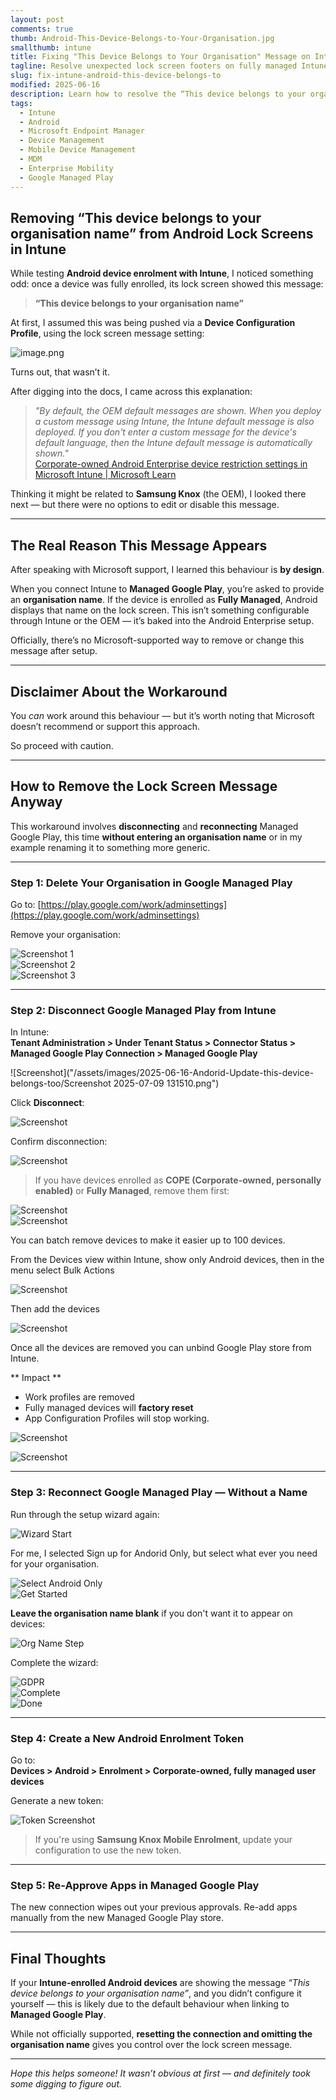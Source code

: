 ```yaml
---
layout: post
comments: true
thumb: Android-This-Device-Belongs-to-Your-Organisation.jpg
smallthumb: intune
title: Fixing "This Device Belongs to Your Organisation" Message on Intune Android Devices
tagline: Resolve unexpected lock screen footers on fully managed Intune Android Enterprise devices
slug: fix-intune-android-this-device-belongs-to
modified: 2025-06-16
description: Learn how to resolve the “This device belongs to your organisation” footer on Intune Android devices by resetting the Managed Google Play integration and reconnecting with a clean setup.
tags:
  - Intune
  - Android
  - Microsoft Endpoint Manager
  - Device Management
  - Mobile Device Management
  - MDM
  - Enterprise Mobility
  - Google Managed Play
---
```




## Removing “This device belongs to your organisation name” from Android Lock Screens in Intune

While testing **Android device enrolment with Intune**, I noticed something odd: once a device was fully enrolled, its lock screen showed this message:

> **“This device belongs to your organisation name”**

At first, I assumed this was being pushed via a **Device Configuration Profile**, using the lock screen message setting:

![image.png](/assets/images/2025-06-16-Andorid-Update-this-device-belongs-too/image-1411606f-9966-458c-8bc3-ed654aa706dc.png)

Turns out, that wasn’t it.

After digging into the docs, I came across this explanation:

> _"By default, the OEM default messages are shown. When you deploy a custom message using Intune, the Intune default message is also deployed. If you don't enter a custom message for the device's default language, then the Intune default message is automatically shown."_  
> [Corporate-owned Android Enterprise device restriction settings in Microsoft Intune | Microsoft Learn](https://learn.microsoft.com/en-us/intune/intune-service/configuration/device-restrictions-android-for-work?WT.mc_id=Portal-Microsoft_Intune_DeviceSettings)

Thinking it might be related to **Samsung Knox** (the OEM), I looked there next — but there were no options to edit or disable this message.

---

## The Real Reason This Message Appears

After speaking with Microsoft support, I learned this behaviour is **by design**.

When you connect Intune to **Managed Google Play**, you’re asked to provide an **organisation name**. If the device is enrolled as **Fully Managed**, Android displays that name on the lock screen. This isn’t something configurable through Intune or the OEM — it’s baked into the Android Enterprise setup.

Officially, there’s no Microsoft-supported way to remove or change this message after setup.

---

## Disclaimer About the Workaround

You *can* work around this behaviour — but it’s worth noting that Microsoft doesn’t recommend or support this approach. 

So proceed with caution.

---

## How to Remove the Lock Screen Message Anyway

This workaround involves **disconnecting** and **reconnecting** Managed Google Play, this time **without entering an organisation name** or in my example renaming it to something more generic.

---

### Step 1: Delete Your Organisation in Google Managed Play

Go to: [https://play.google.com/work/adminsettings](https://play.google.com/work/adminsettings)

Remove your organisation:

![Screenshot 1](/assets/images/2025-06-16-Andorid-Update-this-device-belongs-too/Screenshot%202025-06-13%20102828-e4210e83-c4d6-4ac6-99ed-1e6db0c12920.png)  
![Screenshot 2](/assets/images/2025-06-16-Andorid-Update-this-device-belongs-too/Screenshot%202025-06-13%20102838-5aa62784-5a73-42b2-8fc4-b472dacd486e.png)  
![Screenshot 3](/assets/images/2025-06-16-Andorid-Update-this-device-belongs-too/Screenshot%202025-06-13%20103551-f9747e8a-c6a8-4328-a384-ed196f3c966a.png)

---

### Step 2: Disconnect Google Managed Play from Intune


In Intune:  
**Tenant Administration > Under Tenant Status > Connector Status > Managed Google Play Connection > Managed Google Play**

![Screenshot]("/assets/images/2025-06-16-Andorid-Update-this-device-belongs-too/Screenshot 2025-07-09 131510.png")


Click **Disconnect**:

![Screenshot](/assets/images/2025-06-16-Andorid-Update-this-device-belongs-too/Screenshot%202025-06-13%20103828-6a7ceda7-c8d6-433c-8e5e-d1878bae6d7f.png)

Confirm disconnection:

![Screenshot](/assets/images/2025-06-16-Andorid-Update-this-device-belongs-too/Screenshot%202025-06-13%20103909-ea07f292-7172-43e8-bc5d-a15c717ded67.png)

> If you have devices enrolled as **COPE (Corporate-owned, personally enabled)** or **Fully Managed**, remove them first:

![Screenshot](/assets/images/2025-06-16-Andorid-Update-this-device-belongs-too/Screenshot%202025-06-13%20103949-f90aedc1-f36f-4d38-a87c-dccce2709b7c.png)  
![Screenshot](/assets/images/2025-06-16-Andorid-Update-this-device-belongs-too/Screenshot%202025-06-13%20104014-8ef599c1-997c-4795-808b-8d43701f418f.png)

You can batch remove devices to make it easier up to 100 devices. 

From the Devices view within Intune, show only Android devices, then in the menu select Bulk Actions

![Screenshot](/assets/images/2025-06-16-Andorid-Update-this-device-belongs-too/Screenshot%202025-07-09%20131824.png)

Then add the devices 

![Screenshot](/assets/images/2025-06-16-Andorid-Update-this-device-belongs-too/Screenshot%202025-07-09%20131852.png)

Once all the devices are removed you can unbind Google Play store from Intune. 

** Impact **

- Work profiles are removed  
- Fully managed devices will **factory reset**
- App Configuration Profiles will stop working. 

![Screenshot](/assets/images/2025-06-16-Andorid-Update-this-device-belongs-too/Screenshot%202025-07-09%20140433.png)


![Screenshot](/assets/images/2025-06-16-Andorid-Update-this-device-belongs-too/Screenshot%202025-06-13%20104242-b162bff1-90a2-4a60-b40e-a6103f73d764.png)

---

### Step 3: Reconnect Google Managed Play — Without a Name

Run through the setup wizard again:

![Wizard Start](/assets/images/2025-06-16-Andorid-Update-this-device-belongs-too/Screenshot%202025-06-13%20104256-28f846d8-aa4a-4db7-8106-97449f38b3e4.png)  

For me, I selected Sign up for Andorid Only, but select what ever you need for your organisation. 

![Select Android Only](/assets/images/2025-06-16-Andorid-Update-this-device-belongs-too/Screenshot%202025-06-13%20104333-7c709da1-3806-4449-beb6-13de7f74311d.png)  
![Get Started](/assets/images/2025-06-16-Andorid-Update-this-device-belongs-too/Screenshot%202025-06-13%20104346-6b36dddd-b954-4f7c-9035-0e684f3c4acb.png)

**Leave the organisation name blank** if you don't want it to appear on devices:

![Org Name Step](/assets/images/2025-06-16-Andorid-Update-this-device-belongs-too/Screenshot%202025-06-13%20104409-a51940a8-4607-4bd6-baff-cf664f6eb408.png)

Complete the wizard:

![GDPR](/assets/images/2025-06-16-Andorid-Update-this-device-belongs-too/Screenshot%202025-06-13%20104420-13aa7ddd-d2df-495d-a405-4f15d89fda9e.png)  
![Complete](/assets/images/2025-06-16-Andorid-Update-this-device-belongs-too/Screenshot%202025-06-13%20104502-88fdc1e9-2b01-46dc-bea1-5f1a917050b1.png)  
![Done](/assets/images/2025-06-16-Andorid-Update-this-device-belongs-too/Screenshot%202025-06-13%20104523-c4ab1810-04bd-4d04-91b0-dad3be229849.png)

---

### Step 4: Create a New Android Enrolment Token

Go to:  
**Devices > Android > Enrolment > Corporate-owned, fully managed user devices**

Generate a new token:

![Token Screenshot](/assets/images/2025-06-16-Andorid-Update-this-device-belongs-too/image-0e75f655-3748-4064-9b67-6a0bef9b74f9.png)

> If you're using **Samsung Knox Mobile Enrolment**, update your configuration to use the new token.

---

### Step 5: Re-Approve Apps in Managed Google Play

The new connection wipes out your previous approvals. Re-add apps manually from the new Managed Google Play store.

---

## Final Thoughts

If your **Intune-enrolled Android devices** are showing the message _“This device belongs to your organisation name”_, and you didn’t configure it yourself — this is likely due to the default behaviour when linking to **Managed Google Play**.

While not officially supported, **resetting the connection and omitting the organisation name** gives you control over the lock screen message.

---

*Hope this helps someone! It wasn’t obvious at first — and definitely took some digging to figure out.*
